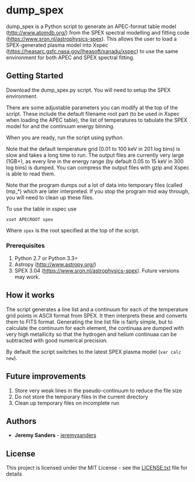# dump_spex

dump_spex is a Python script to generate an APEC-format table model (http://www.atomdb.org/) from the SPEX spectral modelling and fitting code  (https://www.sron.nl/astrophysics-spex). This allows the user to load a SPEX-generated plasma model into Xspec (https://heasarc.gsfc.nasa.gov/lheasoft/xanadu/xspec) to use the same environment for both APEC and SPEX spectral fitting.

## Getting Started

Download the dump_spex.py script. You will need to setup the SPEX environment.

There are some adjustable parameters you can modify at the top of the script.  These include the default filename root part (to be used in Xspec when loading the APEC table), the list of temperatures to tabulate the SPEX model for and the continuum energy binning.

When you are ready, run the script using python.

Note that the default temperature grid (0.01 to 100 keV in 201 log bins) is slow and takes a long time to run. The output files are currently very large (1GB+), as every line in the energy range (by default 0.05 to 15 keV in 300 log bins) is dumped. You can compress the output files with gzip and Xspec is able to read them.

Note that the program dumps out a lot of data into temporary files (called tmp_*) which are later interpreted. If you stop the program mid way through, you will need to clean up these files.

To use the table in xspec use
```
xset APECROOT spex
```
Where `spex` is the root specified at the top of the script.

### Prerequisites

 1. Python 2.7 or Python 3.3+
 2. Astropy (http://www.astropy.org/)
 3. SPEX 3.04 (https://www.sron.nl/astrophysics-spex). Future versions may work.

## How it works

The script generates a line list and a continuum for each of the temperature grid points in ASCII format from SPEX. It then interprets these and converts them to FITS format. Generating the line list file is fairly simple, but to calculate the continuum for each element, the continuaa are dumped with very high metallicity so that the hydrogen and helium continuaa can be subtracted with good numerical precision.

By default the script switches to the latest SPEX plasma model (`var calc new`).

## Future improvements

 1. Store very weak lines in the pseudo-continuum to reduce the file size
 2. Do not store the temporary files in the current directory
 3. Clean up temporary files on incomplete run

## Authors

* **Jeremy Sanders**  - [jeremysanders](https://github.com/jeremysanders)

## License

This project is licensed under the MIT License - see the [LICENSE.txt](LICENSE.txt) file for details

